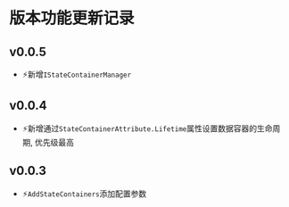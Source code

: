 ﻿# 版本功能更新记录

## v0.0.5
- ⚡️新增`IStateContainerManager`

## v0.0.4
- ⚡️新增通过`StateContainerAttribute.Lifetime`属性设置数据容器的生命周期, 优先级最高

## v0.0.3

- ⚡️`AddStateContainers`添加配置参数
